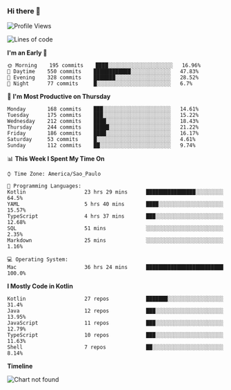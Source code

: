 ### Hi there 👋

<!--
**fernandonogueira/fernandonogueira** is a ✨ _special_ ✨ repository because its `README.md` (this file) appears on your GitHub profile.

Here are some ideas to get you started:

- 🔭 I’m currently working on ...
- 🌱 I’m currently learning ...
- 👯 I’m looking to collaborate on ...
- 🤔 I’m looking for help with ...
- 💬 Ask me about ...
- 📫 How to reach me: ...
- 😄 Pronouns: ...
- ⚡ Fun fact: ...
-->

<!--START_SECTION:waka-->
![Profile Views](http://img.shields.io/badge/Profile%20Views-0-blue)

![Lines of code](https://img.shields.io/badge/From%20Hello%20World%20I%27ve%20Written-501602%20lines%20of%20code-blue)

**I'm an Early 🐤** 

```text
🌞 Morning    195 commits    ████░░░░░░░░░░░░░░░░░░░░░   16.96% 
🌆 Daytime    550 commits    ████████████░░░░░░░░░░░░░   47.83% 
🌃 Evening    328 commits    ███████░░░░░░░░░░░░░░░░░░   28.52% 
🌙 Night      77 commits     █░░░░░░░░░░░░░░░░░░░░░░░░   6.7%

```
📅 **I'm Most Productive on Thursday** 

```text
Monday       168 commits    ███░░░░░░░░░░░░░░░░░░░░░░   14.61% 
Tuesday      175 commits    ███░░░░░░░░░░░░░░░░░░░░░░   15.22% 
Wednesday    212 commits    ████░░░░░░░░░░░░░░░░░░░░░   18.43% 
Thursday     244 commits    █████░░░░░░░░░░░░░░░░░░░░   21.22% 
Friday       186 commits    ████░░░░░░░░░░░░░░░░░░░░░   16.17% 
Saturday     53 commits     █░░░░░░░░░░░░░░░░░░░░░░░░   4.61% 
Sunday       112 commits    ██░░░░░░░░░░░░░░░░░░░░░░░   9.74%

```


📊 **This Week I Spent My Time On** 

```text
⌚︎ Time Zone: America/Sao_Paulo

💬 Programming Languages: 
Kotlin                   23 hrs 29 mins      ████████████████░░░░░░░░░   64.5% 
YAML                     5 hrs 40 mins       ████░░░░░░░░░░░░░░░░░░░░░   15.57% 
TypeScript               4 hrs 37 mins       ███░░░░░░░░░░░░░░░░░░░░░░   12.68% 
SQL                      51 mins             ░░░░░░░░░░░░░░░░░░░░░░░░░   2.35% 
Markdown                 25 mins             ░░░░░░░░░░░░░░░░░░░░░░░░░   1.16%

💻 Operating System: 
Mac                      36 hrs 24 mins      █████████████████████████   100.0%

```

**I Mostly Code in Kotlin** 

```text
Kotlin                   27 repos            ███████░░░░░░░░░░░░░░░░░░   31.4% 
Java                     12 repos            ███░░░░░░░░░░░░░░░░░░░░░░   13.95% 
JavaScript               11 repos            ███░░░░░░░░░░░░░░░░░░░░░░   12.79% 
TypeScript               10 repos            ███░░░░░░░░░░░░░░░░░░░░░░   11.63% 
Shell                    7 repos             ██░░░░░░░░░░░░░░░░░░░░░░░   8.14%

```


**Timeline**

![Chart not found](https://raw.githubusercontent.com/fernandonogueira/fernandonogueira/master/charts/bar_graph.png) 


<!--END_SECTION:waka-->
